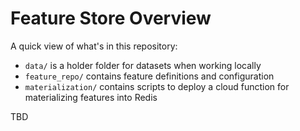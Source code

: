 # Feature Store Overview
A quick view of what's in this repository:

* `data/` is a holder folder for datasets when working locally
* `feature_repo/` contains feature definitions and configuration
* `materialization/` contains scripts to deploy a cloud function for materializing features into Redis

TBD
